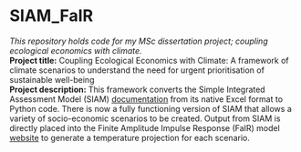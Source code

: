 # SIAM_FaIR
*This repository holds code for my MSc dissertation project; coupling ecological economics with climate.* <br />
**Project title:** Coupling Ecological Economics with Climate: A framework of climate scenarios to understand the need for urgent prioritisation of sustainable well-being <br />
**Project description:** This framework converts the Simple Integrated Assessment Model (SIAM) [documentation](https://www.lancaster.ac.uk/staff/bsaajj/SIAM%20PART%20I%20v2022.pdf) from its native Excel format to Python code. There is now a fully functioning version of SIAM that allows a variety of socio-economic scenarios to be created. Output from SIAM is directly placed into the Finite Amplitude Impulse Response (FaIR) model [website](http://homepages.see.leeds.ac.uk/~mencsm/fair.htm) to generate a temperature projection for each scenario. <br />
